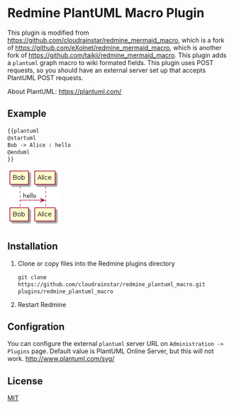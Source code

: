 # Redmine PlantUML Macro Plugin

This plugin is modified from https://github.com/cloudrainstar/redmine_mermaid_macro, which is a fork of https://github.com/eXolnet/redmine_mermaid_macro, which is another fork of https://github.com/taikii/redmine_mermaid_macro.
This plugin adds a `plantuml` graph macro to wiki formated fields.
This plugin uses POST requests, so you should have an external server set up that accepts PlantUML POST requests.

About PlantUML: https://plantuml.com/

## Example

```
{{plantuml
@startuml
Bob -> Alice : hello
@enduml
}}
```

![Example](doc/images/example.png)

## Installation

1. Clone or copy files into the Redmine plugins directory
   ```
   git clone https://github.com/cloudrainstar/redmine_plantuml_macro.git plugins/redmine_plantuml_macro
   ```
2. Restart Redmine

## Configration

You can configure the external `plantuml` server URL on `Administration -> Plugins` page.
Default value is PlantUML Online Server, but this will not work.
http://www.plantuml.com/svg/

## License

[MIT](LICENSE)
